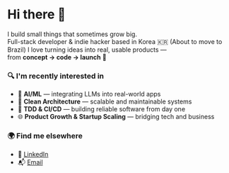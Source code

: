 # Hi there 👋 
I build small things that sometimes grow big.  
Full-stack developer & indie hacker based in Korea 🇰🇷  (About to move to Brazil)
I love turning ideas into real, usable products —  
from **concept → code → launch** 🚀  

### 🔍 I'm recently interested in  
- 🤖 **AI/ML** — integrating LLMs into real-world apps  
- 🧱 **Clean Architecture** — scalable and maintainable systems  
- 🧪 **TDD & CI/CD** — building reliable software from day one  
- 🌐 **Product Growth & Startup Scaling** — bridging tech and business

<!-- ### 🛠️ What I’ve Built -->


### 🌍 Find me elsewhere
- 🔗 [LinkedIn](https://www.linkedin.com/in/dongju-kim-aa9360267)
- 📬 [Email](mailto:dongju230130@gmail.com)

<!--
**AmondChocolateShake/AmondChocolateShake** is a ✨ _special_ ✨ repository because its `README.md` (this file) appears on your GitHub profile.

Here are some ideas to get you started:

- 🔭 I’m currently working on ...
- 🌱 I’m currently learning ...
- 👯 I’m looking to collaborate on ...
- 🤔 I’m looking for help with ...
- 💬 Ask me about ...
- 😄 Pronouns: ...
- ⚡ Fun fact: ...
-->

